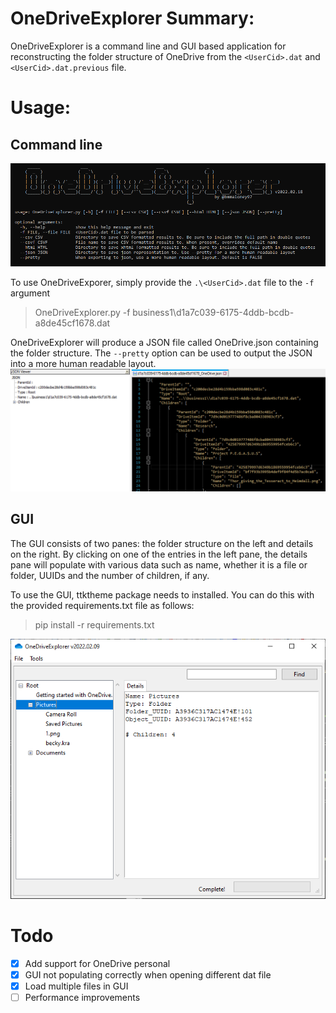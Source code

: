 # OneDriveExplorer Summary:
OneDriveExplorer is a command line and GUI based application for reconstructing the folder structure of OneDrive from the `<UserCid>.dat` and `<UserCid>.dat.previous` file.
# Usage:
## Command line
![](./Images/cmd_help.png)

To use OneDriveExporer, simply provide the `.\<UserCid>.dat` file to the `-f` argument
> OneDriveExplorer.py -f business1\d1a7c039-6175-4ddb-bcdb-a8de45cf1678.dat

OneDriveExplorer will produce a JSON file called OneDrive.json containing the folder structure. The `--pretty` option can be used to output the JSON into a more human readable layout.
![](./Images/json.png)
## GUI
The GUI consists of two panes: the folder structure on the left and details on the right. By clicking on one of the entries in the left pane, the details pane will populate with various data such as name, whether it is a file or folder, UUIDs and the number of children, if any.

To use the GUI, ttktheme package needs to installed. You can do this with the provided requirements.txt file as follows:
> pip install -r requirements.txt

![](./Images/gui.png)

# Todo
- [x] Add support for OneDrive personal
- [x] GUI not populating correctly when opening different dat file
- [x] Load multiple files in GUI
- [ ] Performance improvements